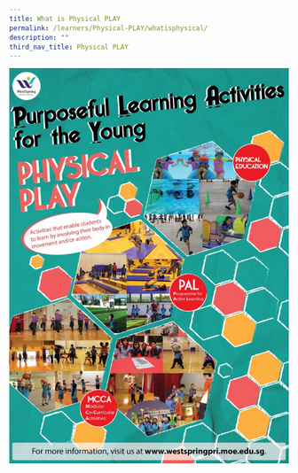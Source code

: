 ```yaml
---
title: What is Physical PLAY
permalink: /learners/Physical-PLAY/whatisphysical/
description: ""
third_nav_title: Physical PLAY
---
```

![](/images/PHYSICAL-PLAY-723x1024.jpg)